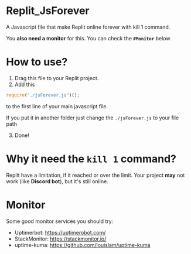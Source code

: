# Replit_JsForever
A Javascript file that make Replit online forever with kill 1 command.

You **also need a monitor** for this. You can check the **`#Monitor`** below.


# How to use?
1. Drag this file to your Replit project.
2. Add this
  ```javascript
  require("./jsForever.js")();
  ```
to the first line of your main javascript file.

If you put it in another folder just change the `./jsForever.js` to your file path

3. Done!

# Why it need the `kill 1` command?
Replit have a limitation, if it reached or over the limit. Your project **may** not work (like **Discord bot**), but it's still online.

# Monitor
Some good monitor services you should try:
- Uptimerbot: https://uptimerobot.com/
- StackMonitor: https://stackmonitor.io/
- uptime-kuma: https://github.com/louislam/uptime-kuma
